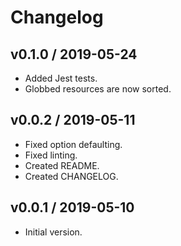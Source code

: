 # Changelog

## v0.1.0 / 2019-05-24

- Added Jest tests.
- Globbed resources are now sorted.

## v0.0.2 / 2019-05-11

- Fixed option defaulting.
- Fixed linting.
- Created README.
- Created CHANGELOG.

## v0.0.1 / 2019-05-10

- Initial version.
